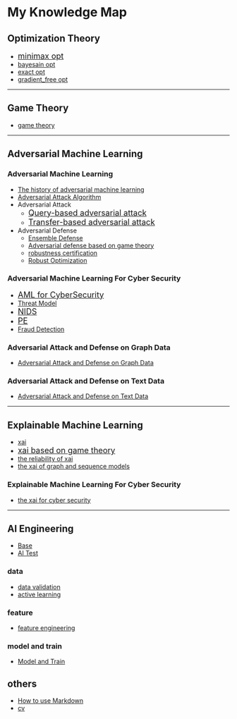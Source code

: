 # My Knowledge Map


## Optimization Theory

-  <font size=4>[minimax opt](optimization_theory/minimax_opt/minmax_opt.md)</font>
- [bayesain opt](optimization_theory/bayes_opt/bayes_opt.md)
- [exact opt](optimization_theory/exact_opt/exact_opt.md)
- [gradient_free opt](optimization_theory/grad_free_opt/grad_free_opt.md)
***


## Game Theory
- [game theory](game_theory/game_theory.md)
***

## Adversarial Machine Learning

### Adversarial Machine Learning
- [The history of adversarial machine learning](adversarial_ml/general/adversarial_ml.md)
- [Adversarial Attack Algorithm](adversarial_ml/general/attack_algorithm.md)
- Adversarial Attack
  - <font size=4>[Query-based adversarial attack](adversarial_ml/general/attack/query-based/query_based_attack.md)</font>
  - <font size=4>[Transfer-based adversarial attack](adversarial_ml/general/attack/transfer-based/transfer_based_attack.md)</font>
- Adversarial Defense
  - [Ensemble Defense](adversarial_ml/general/defense/ensemble_defense.md)
  - [Adversarial defense based on game theory](adversarial_ml/general/defense/game_defense.md)
  - [robustness certification](adversarial_ml/general/defense/robustness_certification.md)
  - [Robust Optimization](adversarial_ml/general/defense/robust_optimization.md)

### Adversarial Machine Learning For Cyber Security
- <font size=4>[AML for CyberSecurity](adversarial_ml/cyberSecurity/cybersecurity_aml.md)</font>
- [Threat Model](adversarial_ml/cyberSecurity/threat_model.md)
- <font size=4>[NIDS](adversarial_ml/cyberSecurity/NIDS/NIDS_aml.md)
- [PE](adversarial_ml/cyberSecurity/malware/PE_aml.md)</font>
- [Fraud Detection](adversarial_ml/cyberSecurity/Fraud%20Detection/fraud_detection.md)

### Adversarial Attack and Defense on Graph Data
- [Adversarial Attack and Defense on Graph Data](adversarial_ml/graph/graph_aml.md)

### Adversarial Attack and Defense on Text Data
- [Adversarial Attack and Defense on Text Data](adversarial_ml/text/text.md)

***

## Explainable Machine Learning

- [xai](XAI/general/xai.md)
- <font size=4>[xai based on game theory](XAI/general/game_xai.md)</font>
- [the reliability of xai](XAI/general/reliable_explanations.md)
- [the xai of graph and sequence models](XAI/general/graph_sequence_xai.md)

### Explainable Machine Learning For Cyber Security
- [the xai for cyber security](XAI/cyberSecurity/xai_security.md)

***

## AI Engineering

- [Base](AI_engineering/AI_knowledge.md)
- [AI Test](AI_engineering/ml_test.md)

### data
- [data validation](AI_engineering/data/data_validation.md)
- [active learning](AI_engineering/data/active_learning.md)

### feature
- [feature engineering](AI_engineering/feature/feature_engineering.md)

### model and train
- [Model and Train](AI_engineering/model_and_train/model_and_train.md)

## others
- [How to use Markdown](https://zhuanlan.zhihu.com/p/458096897)
- [cv](cv.md)


